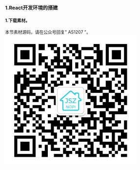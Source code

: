 ### 1.React开发环境的搭建
#### 1.下载素材。
本节素材源码，请在公众号回复" AS1207 "。
![title](https://raw.githubusercontent.com/JSZNopi/JSZImage/master/gitnote/2019/10/30/WXCODE-1572446034519.jpeg)
